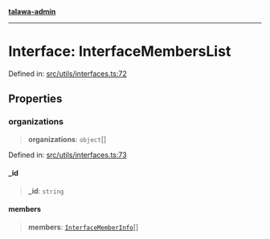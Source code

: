 [**talawa-admin**](../../../README.md)

***

# Interface: InterfaceMembersList

Defined in: [src/utils/interfaces.ts:72](https://github.com/MayankJha014/talawa-admin/blob/0dd35cc200a4ed7562fa81ab87ec9b2a6facd18b/src/utils/interfaces.ts#L72)

## Properties

### organizations

> **organizations**: `object`[]

Defined in: [src/utils/interfaces.ts:73](https://github.com/MayankJha014/talawa-admin/blob/0dd35cc200a4ed7562fa81ab87ec9b2a6facd18b/src/utils/interfaces.ts#L73)

#### \_id

> **\_id**: `string`

#### members

> **members**: [`InterfaceMemberInfo`](InterfaceMemberInfo.md)[]
